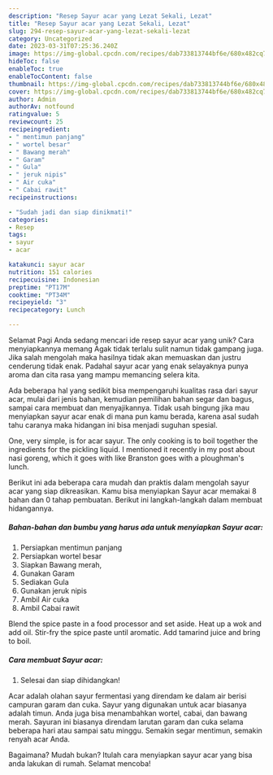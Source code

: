 ```yaml
---
description: "Resep Sayur acar yang Lezat Sekali, Lezat"
title: "Resep Sayur acar yang Lezat Sekali, Lezat"
slug: 294-resep-sayur-acar-yang-lezat-sekali-lezat
category: Uncategorized
date: 2023-03-31T07:25:36.240Z
image: https://img-global.cpcdn.com/recipes/dab733813744bf6e/680x482cq70/sayur-acar-foto-resep-utama.jpg
hideToc: false
enableToc: true
enableTocContent: false
thumbnail: https://img-global.cpcdn.com/recipes/dab733813744bf6e/680x482cq70/sayur-acar-foto-resep-utama.jpg
cover: https://img-global.cpcdn.com/recipes/dab733813744bf6e/680x482cq70/sayur-acar-foto-resep-utama.jpg
author: Admin
authorAv: notfound
ratingvalue: 5
reviewcount: 25
recipeingredient:
- " mentimun panjang"
- " wortel besar"
- " Bawang merah"
- " Garam"
- " Gula"
- " jeruk nipis"
- " Air cuka"
- " Cabai rawit"
recipeinstructions:

- "Sudah jadi dan siap dinikmati!"
categories:
- Resep
tags:
- sayur
- acar

katakunci: sayur acar 
nutrition: 151 calories
recipecuisine: Indonesian
preptime: "PT17M"
cooktime: "PT34M"
recipeyield: "3"
recipecategory: Lunch

---
```



Selamat Pagi Anda sedang mencari ide resep sayur acar yang unik? Cara menyiapkannya memang Agak tidak terlalu sulit namun tidak gampang juga. Jika salah mengolah maka hasilnya tidak akan memuaskan dan justru cenderung tidak enak. Padahal sayur acar yang enak selayaknya punya aroma dan cita rasa yang mampu memancing selera kita.


Ada beberapa hal yang sedikit bisa mempengaruhi kualitas rasa dari sayur acar, mulai dari jenis bahan, kemudian pemilihan bahan segar dan bagus, sampai cara membuat dan menyajikannya. Tidak usah bingung jika mau menyiapkan sayur acar enak di mana pun kamu berada, karena asal sudah tahu caranya maka hidangan ini bisa menjadi suguhan spesial.

One, very simple, is for acar sayur. The only cooking is to boil together the ingredients for the pickling liquid. I mentioned it recently in my post about nasi goreng, which it goes with like Branston goes with a ploughman&#39;s lunch.


Berikut ini ada beberapa cara mudah dan praktis dalam mengolah sayur acar yang siap dikreasikan. Kamu bisa menyiapkan Sayur acar memakai 8 bahan dan 0 tahap pembuatan. Berikut ini langkah-langkah dalam membuat hidangannya.

<!--inarticleads1-->

##### Bahan-bahan dan bumbu yang harus ada untuk menyiapkan Sayur acar:

1. Persiapkan  mentimun panjang
1. Persiapkan  wortel besar
1. Siapkan  Bawang merah,
1. Gunakan  Garam
1. Sediakan  Gula
1. Gunakan  jeruk nipis
1. Ambil  Air cuka
1. Ambil  Cabai rawit


Blend the spice paste in a food processor and set aside. Heat up a wok and add oil. Stir-fry the spice paste until aromatic. Add tamarind juice and bring to boil. 

<!--inarticleads2-->

##### Cara membuat Sayur acar:


1. Selesai dan siap dihidangkan!

Acar adalah olahan sayur fermentasi yang direndam ke dalam air berisi campuran garam dan cuka. Sayur yang digunakan untuk acar biasanya adalah timun. Anda juga bisa menambahkan wortel, cabai, dan bawang merah. Sayuran ini biasanya direndam larutan garam dan cuka selama beberapa hari atau sampai satu minggu. Semakin segar mentimun, semakin renyah acar Anda. 

Bagaimana? Mudah bukan? Itulah cara menyiapkan sayur acar yang bisa anda lakukan di rumah. Selamat mencoba!
